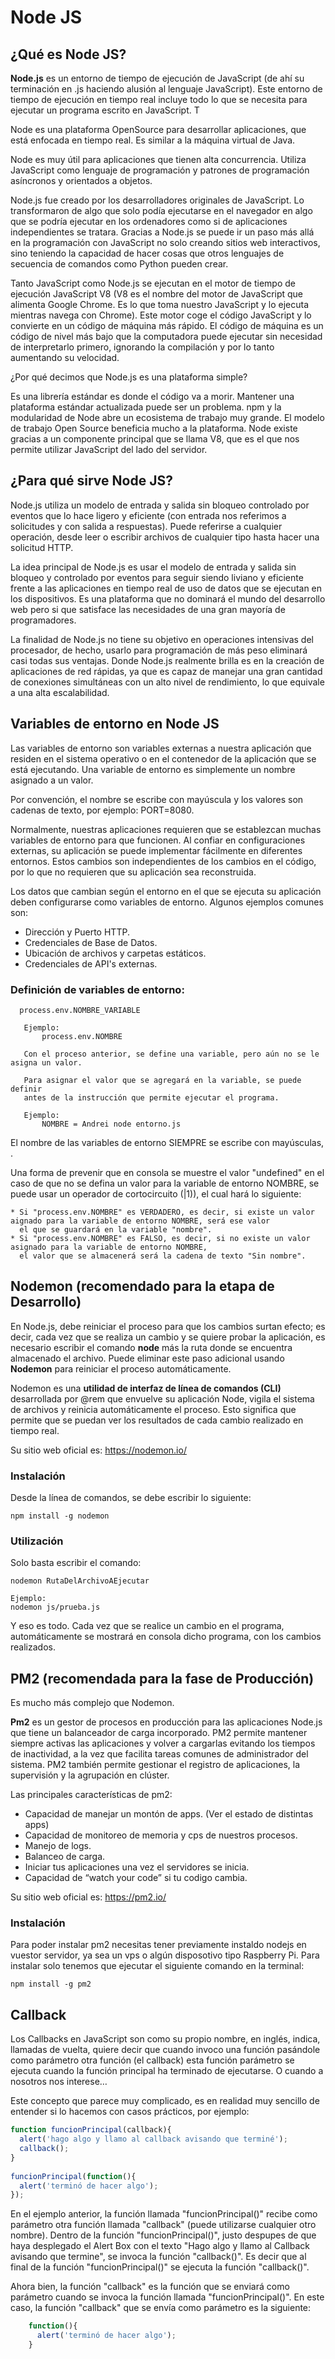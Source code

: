 # Node JS

## ¿Qué es Node JS?

**Node.js** es un entorno de tiempo de ejecución de JavaScript (de ahí su terminación en .js haciendo alusión al lenguaje JavaScript). Este entorno de tiempo de ejecución en tiempo real incluye todo lo que se necesita para ejecutar un programa escrito en JavaScript. T

Node es una plataforma OpenSource para desarrollar aplicaciones, que está enfocada en tiempo real. Es similar a la máquina virtual de Java.

Node es muy útil para aplicaciones que tienen alta concurrencia. Utiliza JavaScript como lenguaje de programación y patrones de programación asíncronos y orientados a objetos.


Node.js fue creado por los desarrolladores originales de JavaScript. Lo transformaron de algo que solo podía ejecutarse en el navegador en algo que se podría ejecutar en los ordenadores como si de aplicaciones independientes se tratara. Gracias a Node.js se puede ir un paso más allá en la programación con JavaScript no solo creando sitios web interactivos, sino teniendo la capacidad de hacer cosas que otros lenguajes de secuencia de comandos como Python pueden crear. 

Tanto JavaScript como Node.js se ejecutan en el motor de tiempo de ejecución JavaScript V8 (V8 es el nombre del motor de JavaScript que alimenta Google Chrome. Es lo que toma nuestro JavaScript y lo ejecuta mientras navega con Chrome). Este motor coge el código JavaScript y lo convierte en un código de máquina más rápido. El código de máquina es un código de nivel más bajo que la computadora puede ejecutar sin necesidad de interpretarlo primero, ignorando la compilación y por lo tanto aumentando su velocidad. 


¿Por qué decimos que Node.js es una plataforma simple?

Es una librería estándar es donde el código va a morir. Mantener una plataforma estándar actualizada puede ser un problema.
npm y la modularidad de Node abre un ecosistema de trabajo muy grande.
El modelo de trabajo Open Source beneficia mucho a la plataforma.
Node existe gracias a un componente principal que se llama V8, que es el que nos permite utilizar JavaScript del lado del servidor.


## ¿Para qué sirve Node JS?

Node.js utiliza un modelo de entrada y salida sin bloqueo controlado por eventos que lo hace ligero y eficiente (con entrada nos referimos a solicitudes y con salida a respuestas). Puede referirse a cualquier operación, desde leer o escribir archivos de cualquier tipo hasta hacer una solicitud HTTP. 

La idea principal de Node.js es usar el modelo de entrada y salida sin bloqueo y controlado por eventos para seguir siendo liviano y eficiente frente a las aplicaciones en tiempo real de uso de datos que se ejecutan en los dispositivos. Es una plataforma que no dominará el mundo del desarrollo web pero si que satisface las necesidades de una gran mayoría de programadores. 

La finalidad de Node.js no tiene su objetivo en operaciones intensivas del procesador, de hecho, usarlo para programación de más peso eliminará casi todas sus ventajas. Donde Node.js realmente brilla es en la creación de aplicaciones de red rápidas, ya que es capaz de manejar una gran cantidad de conexiones simultáneas con un alto nivel de rendimiento, lo que equivale a una alta escalabilidad.


## Variables de entorno en Node JS

Las variables de entorno son variables externas a nuestra aplicación que residen en el sistema operativo o en el contenedor de la aplicación que se está ejecutando. Una variable de entorno es simplemente un nombre asignado a un valor.

Por convención, el nombre se escribe con mayúscula y los valores son cadenas de texto, por ejemplo: PORT=8080.

Normalmente, nuestras aplicaciones requieren que se establezcan muchas variables de entorno para que funcionen. Al confiar en configuraciones externas, su aplicación se puede implementar fácilmente en diferentes entornos. Estos cambios son independientes de los cambios en el código, por lo que no requieren que su aplicación sea reconstruida.

Los datos que cambian según el entorno en el que se ejecuta su aplicación deben configurarse como variables de entorno. Algunos ejemplos comunes son:

  * Dirección y Puerto HTTP.
  * Credenciales de Base de Datos.
  * Ubicación de archivos y carpetas estáticos.
  * Credenciales de API's externas.



### Definición de variables de entorno: 
 ```
   process.env.NOMBRE_VARIABLE

    Ejemplo: 
        process.env.NOMBRE 

    Con el proceso anterior, se define una variable, pero aún no se le asigna un valor. 

    Para asignar el valor que se agregará en la variable, se puede definir
    antes de la instrucción que permite ejecutar el programa. 

    Ejemplo: 
        NOMBRE = Andrei node entorno.js
 ```
   

El nombre de las variables de entorno SIEMPRE se escribe con mayúsculas, . 


Una forma de prevenir que en consola se muestre el valor "undefined" en el caso de que
no se defina un valor para la variable de entorno NOMBRE, se puede usar un operador de cortocircuito (|1)), 
el cual hará lo siguiente: 

    * Si "process.env.NOMBRE" es VERDADERO, es decir, si existe un valor aignado para la variable de entorno NOMBRE, será ese valor
      el que se guardará en la variable "nombre".
    * Si "process.env.NOMBRE" es FALSO, es decir, si no existe un valor asignado para la variable de entorno NOMBRE, 
      el valor que se almacenerá será la cadena de texto "Sin nombre".     

## Nodemon (recomendado para la etapa de Desarrollo)

En Node.js, debe reiniciar el proceso para que los cambios surtan efecto; es decir, cada vez que se realiza un cambio y se quiere probar la aplicación, 
es necesario escribir el comando **node** más la ruta donde se encuentra almacenado el archivo. Puede eliminar este paso adicional usando **Nodemon** para reiniciar el proceso automáticamente.

Nodemon es una **utilidad de interfaz de línea de comandos (CLI)** desarrollada por @rem que envuelve su aplicación Node, vigila el sistema de archivos y reinicia automáticamente el proceso. Esto significa que permite que se puedan ver los resultados de cada cambio realizado en tiempo real. 

Su sitio web oficial es: https://nodemon.io/ 

### Instalación

Desde la línea de comandos, se debe escribir lo siguiente: 
```
npm install -g nodemon
```


### Utilización

Solo basta escribir el comando: 
```
nodemon RutaDelArchivoAEjecutar

Ejemplo: 
nodemon js/prueba.js
```

Y eso es todo. Cada vez que se realice un cambio en el programa, automáticamente se mostrará en consola dicho programa, con los cambios realizados.

## PM2 (recomendada para la fase de Producción)

Es mucho más complejo que Nodemon. 

**Pm2** es un gestor de procesos en producción para las aplicaciones Node.js que tiene un balanceador de carga incorporado. PM2 permite mantener siempre activas las aplicaciones y volver a cargarlas evitando los tiempos de inactividad, a la vez que facilita tareas comunes de administrador del sistema. PM2 también permite gestionar el registro de aplicaciones, la supervisión y la agrupación en clúster.

Las principales características de pm2:

 - Capacidad de manejar un montón de apps. (Ver el estado de distintas apps)
 - Capacidad de monitoreo de memoria y cps de nuestros procesos.
 - Manejo de logs.
 - Balanceo de carga.
 - Iniciar tus aplicaciones una vez el servidores se inicia.
 - Capacidad de “watch your code” si tu codigo cambia.

Su sitio web oficial es: https://pm2.io/

### Instalación

Para poder instalar pm2 necesitas tener previamente instaldo nodejs en vuestor servidor, ya sea un vps o algún disposotivo tipo Raspberry Pi. Para instalar solo tenemos que ejecutar el siguiente comando en la terminal:

```
npm install -g pm2
```


## Callback

Los Callbacks en JavaScript son como su propio nombre, en inglés, indica, llamadas de vuelta, quiere decir que cuando invoco una función pasándole como parámetro otra función (el callback) esta función parámetro se ejecuta cuando la función principal ha terminado de ejecutarse. O cuando a nosotros nos interese…

Este concepto que parece muy complicado, es en realidad muy sencillo de entender si lo hacemos con casos prácticos, por ejemplo:

```js
function funcionPrincipal(callback){
  alert('hago algo y llamo al callback avisando que terminé');
  callback();
}
 
funcionPrincipal(function(){
  alert('terminó de hacer algo');
});
```

En el ejemplo anterior, la función llamada "funcionPrincipal()" recibe como parámetro otra función 
llamada "callback" (puede utilizarse cualquier otro nombre). Dentro de la función "funcionPrincipal()", justo despupes
de que haya desplegado el Alert Box con el texto "Hago algo y llamo al Callback avisando que termine", se invoca
la función "callback()". Es decir que al final de la función "funcionPrincipal()" se ejecuta
la función "callback()". 

Ahora bien, la función "callback" es la función que se enviará como parámetro cuando se invoca la función llamada "funcionPrincipal()". En este
caso, la función "callback" que se envía como parámetro es la siguiente: 

```js
    function(){
      alert('terminó de hacer algo');
    }

```



